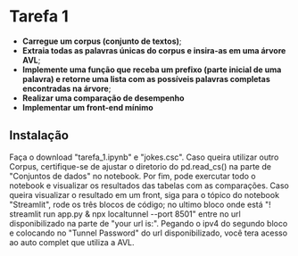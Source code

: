 # Tarefa 1
* <b>Carregue um corpus (conjunto de textos)</b>;
* <b>Extraia todas as palavras únicas do corpus e insira-as em uma árvore AVL</b>;
* <b>Implemente uma função que receba um prefixo (parte inicial de uma palavra) e retorne
uma lista com as possíveis palavras completas encontradas na árvore</b>;
* <b>Realizar uma comparação de desempenho</b>
* <b>Implementar um front-end mínimo</b>

## Instalação

Faça o download "tarefa_1.ipynb" e "jokes.csc". Caso queira utilizar outro Corpus, certifique-se de ajustar o diretorio do pd.read_cs() na parte de "Conjuntos de dados" no notebook. Por fim, pode exercutar todo o notebook e visualizar os resultados das tabelas com as comparações.
Caso queira visualizar o resultado em um front, siga para o tópico do notebook "Streamlit", rode os três blocos de código; no ultimo bloco onde está "! streamlit run app.py & npx localtunnel --port 8501" entre no url disponibilizado na parte de "your url is:". Pegando o ipv4 do segundo bloco e colocando no "Tunnel Password" do url disponibilizado, você tera acesso ao auto complet que utiliza a AVL.